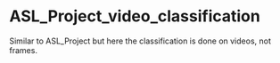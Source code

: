 # ASL_Project_video_classification
Similar to ASL_Project but here the classification is done on videos, not frames.
